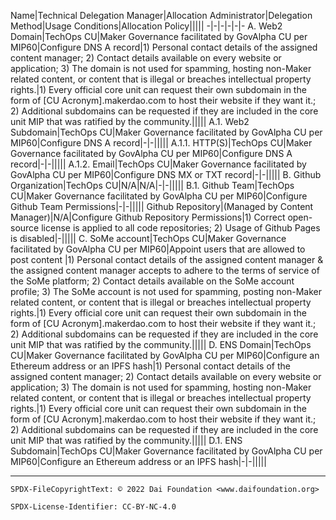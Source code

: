 Name|Technical Delegation Manager|Allocation Administrator|Delegation Method|Usage Conditions|Allocation Policy|||||
-|-|-|-|-|-
A. Web2 Domain|TechOps CU|Maker Governance facilitated by GovAlpha CU per MIP60|Configure DNS A record|1) Personal contact details of the assigned content manager; 2) Contact details available on every website or application; 3) The domain is not used for spamming, hosting non-Maker related content, or content that is illegal or breaches intellectual property rights.|1) Every official core unit can request their own subdomain in the form of [CU Acronym].makerdao.com to host their website if they want it.; 2) Additional subdomains can be requested if they are included in the core unit MIP that was ratified by the community.|||||
A.1. Web2 Subdomain|TechOps CU|Maker Governance facilitated by GovAlpha CU per MIP60|Configure DNS A record|-|-|||||
A.1.1. HTTP(S)|TechOps CU|Maker Governance facilitated by GovAlpha CU per MIP60|Configure DNS A record|-|-|||||
A.1.2. Email|TechOps CU|Maker Governance facilitated by GovAlpha CU per MIP60|Configure DNS MX or TXT record|-|-|||||
B. Github Organization|TechOps CU|N/A|N/A|-|-|||||
B.1. Github Team|TechOps CU|Maker Governance facilitated by GovAlpha CU per MIP60|Configure Github Team Permissions|-|-|||||
Github Repository|(Managed by Content Manager)|N/A|Configure Github Repository Permissions|1) Correct open-source license is applied to all code repositories; 2) Usage of Github Pages is disabled|-|||||
C. SoMe account|TechOps CU|Maker Governance facilitated by GovAlpha CU per MIP60|Appoint users that are allowed to post content |1) Personal contact details of the assigned content manager & the assigned content manager accepts to adhere to the terms of service of the SoMe platform; 2) Contact details available on the SoMe account profile; 3) The SoMe account is not used for spamming, posting non-Maker related content, or content that is illegal or breaches intellectual property rights.|1) Every official core unit can request their own subdomain in the form of [CU Acronym].makerdao.com to host their website if they want it.; 2) Additional subdomains can be requested if they are included in the core unit MIP that was ratified by the community.|||||
D. ENS Domain|TechOps CU|Maker Governance facilitated by GovAlpha CU per MIP60|Configure an Ethereum address or an IPFS hash|1) Personal contact details of the assigned content manager; 2) Contact details available on every website or application; 3) The domain is not used for spamming, hosting non-Maker related content, or content that is illegal or breaches intellectual property rights.|1) Every official core unit can request their own subdomain in the form of [CU Acronym].makerdao.com to host their website if they want it.; 2) Additional subdomains can be requested if they are included in the core unit MIP that was ratified by the community.|||||
D.1. ENS Subdomain|TechOps CU|Maker Governance facilitated by GovAlpha CU per MIP60|Configure an Ethereum address or an IPFS hash|-|-|||||

---


```
SPDX-FileCopyrightText: © 2022 Dai Foundation <www.daifoundation.org>

SPDX-License-Identifier: CC-BY-NC-4.0
```